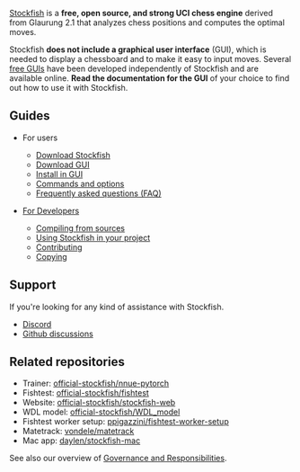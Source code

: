 ﻿[Stockfish](https://stockfishchess.org/) is a **free, open source, and strong UCI chess engine** derived from Glaurung 2.1 that analyzes chess positions and computes the optimal moves.

Stockfish **does not include a graphical user interface** (GUI), which is needed to display a chessboard and to make it easy to input moves. Several [free GUIs](Download-and-usage#free) have been developed independently of Stockfish and are available online. 
**Read the documentation for the GUI** of your choice to find out how to use it with Stockfish.

## Guides

* For users
  * [Download Stockfish](Download-and-usage#download-stockfish)
  * [Download GUI](Download-and-usage#download-a-chess-gui)
  * [Install in GUI](Download-and-usage#install-in-a-chess-gui)
  * [Commands and options](UCI-&-Commands)
  * [Frequently asked questions (FAQ)](Stockfish-FAQ)

* [For Developers](Developers)
  * [Compiling from sources](Compiling-from-source)
  * [Using Stockfish in your project](Developers#using-stockfish-in-your-own-project)
  * [Contributing](Developers#participating-in-the-project)
  * [Copying](https://github.com/official-stockfish/Stockfish/blob/master/Copying.txt)

## Support

If you're looking for any kind of assistance with Stockfish.

* [Discord](https://discord.gg/GWDRS3kU6R)
* [Github discussions](https://github.com/official-stockfish/Stockfish/discussions/categories/q-a)

## Related repositories

* Trainer: [official-stockfish/nnue-pytorch](https://github.com/official-stockfish/nnue-pytorch)
* Fishtest: [official-stockfish/fishtest](https://github.com/official-stockfish/fishtest)
* Website: [official-stockfish/stockfish-web](https://github.com/official-stockfish/stockfish-web)
* WDL model: [official-stockfish/WDL_model](https://github.com/official-stockfish/WDL_model)  
* Fishtest worker setup: [ppigazzini/fishtest-worker-setup](https://github.com/ppigazzini/fishtest-worker-setup)
* Matetrack: [vondele/matetrack](https://github.com/vondele/matetrack)
* Mac app: [daylen/stockfish-mac](https://github.com/daylen/stockfish-mac)

See also our overview of [Governance and Responsibilities](Governance-and-responsibilities).
